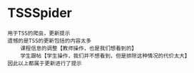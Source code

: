 # TSSSpider
	用于TSS的爬虫，更新提示
	遗憾的是TSS的更新包括的内容太多
		课程信息的调整【教师操作，也是我们想看到的】
		学生跟帖【学生操作，我们并不想看到，但是排除这种情况的代价太大】
	因此以上都属于更新进行了提示